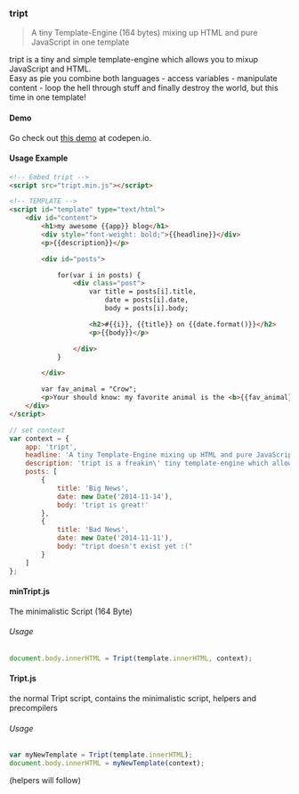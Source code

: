 ### tript

> A tiny Template-Engine (164 bytes) mixing up HTML and pure JavaScript in one template

tript is a tiny and simple template-engine which allows you to mixup JavaScript and HTML.<br>
Easy as pie you combine both languages - access variables - manipulate content - loop the hell through stuff and finally destroy the world, but this time in one template!<br>

#### Demo

Go check out [this demo](http://codepen.io/misantronic/pen/ogNbBa) at codepen.io.

#### Usage Example

```html
<!-- Embed tript -->
<script src="tript.min.js"></script>

<!-- TEMPLATE -->
<script id="template" type="text/html">
	<div id="content">
		<h1>my awesome {{app}} blog</h1>
		<div style="font-weight: bold;">{{headline}}</div>
		<p>{{description}}</p>

		<div id="posts">

			for(var i in posts) {
				<div class="post">
					var title = posts[i].title,
						date = posts[i].date,
						body = posts[i].body;

					<h2>#{{i}}, {{title}} on {{date.format()}}</h2>
					<p>{{body}}</p>

				</div>
			}

		</div>

		var fav_animal = "Crow";
		<p>Your should know: my favorite animal is the <b>{{fav_animal}}</b>.</p>
	</div>
</script>
```

```javascript
// set context
var context = {
	app: 'tript',
	headline: 'A tiny Template-Engine mixing up HTML and pure JavaScript in one template',
	description: 'tript is a freakin\' tiny template-engine which allows you to mixup JavaScript and HTML.',
	posts: [
		{
			title: 'Big News',
			date: new Date('2014-11-14'),
			body: 'tript is great!'
		},
		{
			title: 'Bad News',
			date: new Date('2014-11-11'),
			body: "tript doesn't exist yet :("
		}
	]
};
```
#### minTript.js

The minimalistic Script (164 Byte)

###### Usage
```javascript
document.body.innerHTML = Tript(template.innerHTML, context);
```

#### Tript.js

the normal Tript script, contains the minimalistic script, helpers and precompilers

###### Usage
```javascript
var myNewTemplate = Tript(template.innerHTML);
document.body.innerHTML = myNewTemplate(context);
```

(helpers will follow)